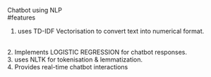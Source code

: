Chatbot using NLP 
<br>
#features 
1. uses TD-IDF Vectorisation to convert text into numerical format.
<br>
2. Implements LOGISTIC REGRESSION for chatbot responses.
<br>
3. uses NLTK for tokenisation & lemmatization.
<br>
4. Provides real-time chatbot interactions
